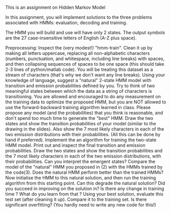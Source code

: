 This is an assignment on Hidden Markov Model

In this assignment, you will implement solutions to the three problems associated with HMMs: evaluation, decoding and training. 

The HMM you will build and use will have only 2 states. The output symbols are the 27 case-insensitive letters of English (A-Z plus space).

Preprocessing: Inspect the (very modest!) "hmm-train". Clean it up by making all letters uppercase, replacing all non-alphabetic characters (numbers, punctuation, and whitespace, including line breaks) with spaces, and then collapsing sequences of spaces to be one space (this should take 2-3 lines of python/matlab code). You will be treating this dataset as a stream of characters (that's why we don't want any line breaks).
Using your knowledge of language, suggest a "natural" 2-state HMM model with transition and emission probabilities defined by you. Try to think of two meaningful states between which the data as a string of characters is transitioning. You are allowed and encouraged to do any measurement on the training data to optimize the proposed HMM, but you are NOT allowed to use the forward-backward training algorithm learned in class. Please propose any model (and the probabilities) that you think is reasonable, and don't spend too much time to generate the "best" HMM. Draw the two states and show the transition probabilities of your model (similar to the drawing in the slides). Also show the 7 most likely characters in each of the two emission distributions with their probabilities. (All this can be done by hand if preferred).
Implement the an algorithm for training the two-state HMM model. Print out and inspect the final transition and emission probabilities. Draw the two states and show the transition probabilities and the 7 most likely characters in each of the two emission distributions, with their probabilities. Can you interpret the emergent states?
Compare the model  of the "natural" HMM you proposed in (2) with the HMMs trained by the code(3). Does the natural HMM perform better than the trained HMMs? Now initialise the HMM to this natural solution, and then run the training algorithm from this starting point. Can this degrade the natural solution? Did you succeed in improving on the solution in? Is there any change in training time ? What do you learn from that ?
Using your best solution, evaluate  this test set (after cleaning it up). Compare it to the training set. Is there significant overfitting? (You hardly need to write any new code for this!)


